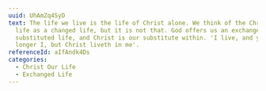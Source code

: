 ```yaml
---
uuid: UhAmZq4SyD
text: The life we live is the life of Christ alone. We think of the Christian
  life as a changed life, but it is not that. God offers us an exchanged life, a
  substituted life, and Christ is our substitute within. 'I live, and yet no
  longer I, but Christ liveth in me'.
referenceId: aIfAndk4Ds
categories:
  - Christ Our Life
  - Exchanged Life
---
```

